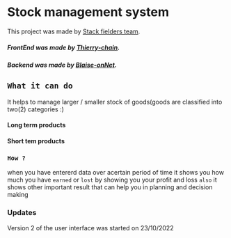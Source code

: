 # Stock management system

This project was made by [Stack fielders team](https://github.com/).

##### FrontEnd was made by [Thierry-chain](https://github.com/Thierry-Chain).

##### Backend was made by [Blaise-onNet](https://github.com/blaise-ndizeye).

## `What it can do`

It helps to manage larger / smaller stock of goods(goods are classified into two(2) categories :)

#### Long term products

#### Short tem products

### `How ? `

when you have entererd data over acertain period of time it shows you how much you have
`earned` or `lost` by showing you your profit and loss `also` it shows other important result that can help you in planning and decision making

### Updates
Version 2 of the user interface was started on 23/10/2022
